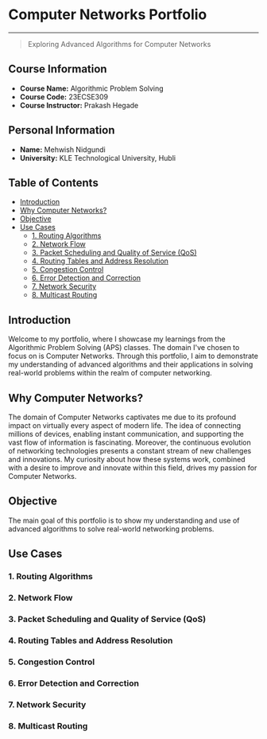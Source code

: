 # Computer Networks Portfolio
* * *
> Exploring Advanced Algorithms for Computer Networks

## Course Information
- **Course Name:** Algorithmic Problem Solving
- **Course Code:** 23ECSE309
- **Course Instructor:** Prakash Hegade

## Personal Information
- **Name:** Mehwish Nidgundi
- **University:** KLE Technological University, Hubli

## Table of Contents
- [Introduction](#introduction)
- [Why Computer Networks?](#why-computer-networks)
- [Objective](#objective)
- [Use Cases](#use-cases)
  - [1. Routing Algorithms](#1-routing-algorithms)
  - [2. Network Flow](#2-network-flow)
  - [3. Packet Scheduling and Quality of Service (QoS)](#3-packet-scheduling-and-quality-of-service-qos)
  - [4. Routing Tables and Address Resolution](#4-routing-tables-and-address-resolution)
  - [5. Congestion Control](#5-congestion-control)
  - [6. Error Detection and Correction](#6-error-detection-and-correction)
  - [7. Network Security](#7-network-security)
  - [8. Multicast Routing](#8-multicast-routing)

## Introduction
Welcome to my portfolio, where I showcase my learnings from the Algorithmic Problem Solving (APS) classes. The domain I've chosen to focus on is Computer Networks. Through this portfolio, I aim to demonstrate my understanding of advanced algorithms and their applications in solving real-world problems within the realm of computer networking.

## Why Computer Networks?
The domain of Computer Networks captivates me due to its profound impact on virtually every aspect of modern life. The idea of connecting millions of devices, enabling instant communication, and supporting the vast flow of information is fascinating. Moreover, the continuous evolution of networking technologies presents a constant stream of new challenges and innovations. My curiosity about how these systems work, combined with a desire to improve and innovate within this field, drives my passion for Computer Networks.

## Objective
The main goal of this portfolio is to show my understanding and use of advanced algorithms to solve real-world networking problems.

## Use Cases

### 1. Routing Algorithms

### 2. Network Flow

### 3. Packet Scheduling and Quality of Service (QoS)

### 4. Routing Tables and Address Resolution

### 5. Congestion Control

### 6. Error Detection and Correction

### 7. Network Security

### 8. Multicast Routing


